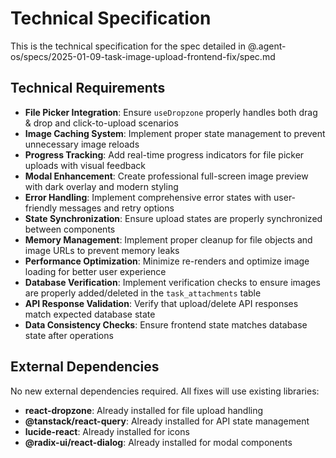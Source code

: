 # Technical Specification

This is the technical specification for the spec detailed in @.agent-os/specs/2025-01-09-task-image-upload-frontend-fix/spec.md

## Technical Requirements

- **File Picker Integration**: Ensure `useDropzone` properly handles both drag & drop and click-to-upload scenarios
- **Image Caching System**: Implement proper state management to prevent unnecessary image reloads
- **Progress Tracking**: Add real-time progress indicators for file picker uploads with visual feedback
- **Modal Enhancement**: Create professional full-screen image preview with dark overlay and modern styling
- **Error Handling**: Implement comprehensive error states with user-friendly messages and retry options
- **State Synchronization**: Ensure upload states are properly synchronized between components
- **Memory Management**: Implement proper cleanup for file objects and image URLs to prevent memory leaks
- **Performance Optimization**: Minimize re-renders and optimize image loading for better user experience
- **Database Verification**: Implement verification checks to ensure images are properly added/deleted in the `task_attachments` table
- **API Response Validation**: Verify that upload/delete API responses match expected database state
- **Data Consistency Checks**: Ensure frontend state matches database state after operations

## External Dependencies

No new external dependencies required. All fixes will use existing libraries:
- **react-dropzone**: Already installed for file upload handling
- **@tanstack/react-query**: Already installed for API state management
- **lucide-react**: Already installed for icons
- **@radix-ui/react-dialog**: Already installed for modal components
